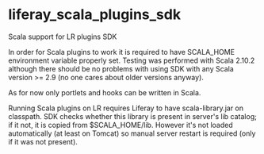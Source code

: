 liferay_scala_plugins_sdk
=========================

Scala support for LR plugins SDK

In order for Scala plugins to work it is required to have SCALA_HOME environment variable properly set. 
Testing was performed with Scala 2.10.2 although there should be no problems with using SDK with any Scala version >= 2.9 (no one cares about older versions anyway).

As for now only portlets and hooks can be written in Scala.

Running Scala plugins on LR requires Liferay to have scala-library.jar on classpath. SDK checks whether this library is present 
in server's lib catalog; if it not, it is copied from $SCALA_HOME/lib. However it's not loaded automatically (at least on Tomcat)
so manual server restart is required (only if it was not present).
